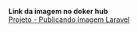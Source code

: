 <b>Link da imagem no doker hub</b></br>
<a href='docker pull trodrigo/laravel:latest'> Projeto - Publicando imagem Laravel<a>
